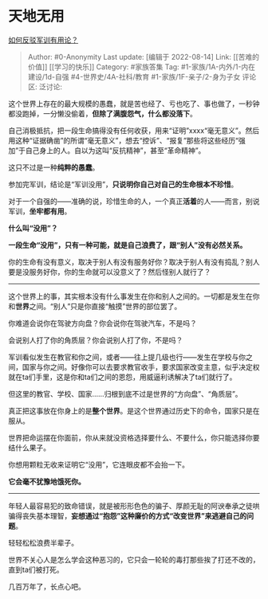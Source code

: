 # 天地无用
[如何反驳军训有用论？](https://www.zhihu.com/question/547629190/answer/2625489912)

> Author: #0-Anonymity
> Last update: [编辑于 2022-08-14]
> Link: [[苦难的价值]] [[学习的快乐]]
> Category: #家族答集
> Tag: #1-家族/1A-内外/1-内在建设/1d-自强 #4-世界史/4A-社科/教育 #1-家族/1F-亲子/2-身为子女
> 评论区:
> 泛讨论:

这个世界上存在的最大规模的愚蠢，就是苦也经了、亏也吃了、事也做了，一秒钟都没跑掉，一分懒没偷着，**但除了满腹怨气，什么都没落下**。

自己消极抵抗，把一段生命搞得没有任何收获，用来“证明”xxxx“毫无意义”。然后用这种“证据确凿”的所谓“毫无意义”，想去“控诉”、“报复”那些将这些经历“强加”于自己身上的人。自以为这叫“反抗精神”，甚至“革命精神”。

这只不过是一种**纯粹的愚蠢**。

参加完军训，结论是“军训没用”，**只说明你自己对自己的生命根本不珍惜**。

对于一个自强的——准确的说，珍惜生命的人，一个真正**活着**的人——而言，别说军训，**坐牢都有用**。

**什么叫“没用”？**

**一段生命“没用”，只有一种可能，就是自己浪费了，跟“别人”没有必然关系。**

你的生命有没有意义，取决于别人有没有服务好你？取决于别人有没有捣乱？别人要是没服务好你，你的生命就可以没意义了？然后怪别人就行了？

---

这个世界上的事，其实根本没有什么事发生在你和别人之间的。一切都是发生在你和**世界**之间。“别人”只是你直接“触摸”世界的部位罢了。

你难道会说你在驾驶方向盘？你会说你在驾驶汽车，不是吗？

会说别人打了你的角质层？你会说别人打了你，不是吗？

军训看似发生在教官和你之间，或者——往上提几级也行——发生在学校与你之间，国家与你之间。好像你可以去要求教官收手，要求国家改变主意，似乎决定权就在ta们手里，这是你和ta们之间的恩怨，用威逼利诱解决了ta们就行了。

但这里的教官、学校、国家……归根到底不过是世界的“方向盘”、“角质层”。

真正把这事放在你身上的是**整个世界**。是这个世界通过历史下的命令，国家只是在服从。

世界把命运摆在你面前，你从来就没资格选择要什么、不要什么，你只能选择你要结什么果子。

你想用颗粒无收来证明它“没用”，它连眼皮都不会抬一下。

**它会毫不犹豫地饿死你。**

---

年轻人最容易犯的致命错误，就是被形形色色的骗子、厚颜无耻的阿谀奉承之徒哄骗得丧失基本理智，**妄想通过“抱怨”这种廉价的方式“改变世界”来逃避自己的问题**。

轻轻松松浪费半辈子。

世界不关心人是怎么学会这种恶习的，它只会一轮轮的毒打那些挨了打还不改的，直到ta们被打死。

几百万年了，长点心吧。
